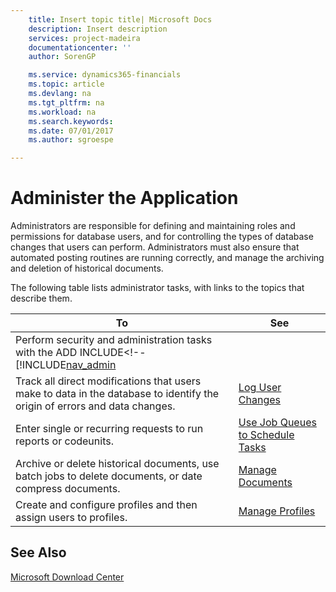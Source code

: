 ```yaml
---
    title: Insert topic title| Microsoft Docs
    description: Insert description
    services: project-madeira
    documentationcenter: ''
    author: SorenGP

    ms.service: dynamics365-financials
    ms.topic: article
    ms.devlang: na
    ms.tgt_pltfrm: na
    ms.workload: na
    ms.search.keywords:
    ms.date: 07/01/2017
    ms.author: sgroespe

---
```

# Administer the Application
Administrators are responsible for defining and maintaining roles and permissions for database users, and for controlling the types of database changes that users can perform. Administrators must also ensure that automated posting routines are running correctly, and manage the archiving and deletion of historical documents.  
  
 The following table lists administrator tasks, with links to the topics that describe them.  
  
|**To**|**See**|  
|------------|-------------|  
|Perform security and administration tasks with the ADD INCLUDE<!--[!INCLUDE[nav_admin](../../includes/administration-outside-of-the-clients.md)|  
|Track all direct modifications that users make to data in the database to identify the origin of errors and data changes.|[Log User Changes](../log-user-changes.md)|  
|Enter single or recurring requests to run reports or codeunits.|[Use Job Queues to Schedule Tasks](../use-job-queues-to-schedule-tasks.md)|  
|Archive or delete historical documents, use batch jobs to delete documents, or date compress documents.|[Manage Documents](../manage-documents.md)|  
|Create and configure profiles and then assign users to profiles.|[Manage Profiles](../manage-profiles.md)|  
  
## See Also  
 [Microsoft Download Center](http://go.microsoft.com/fwlink?LinkId=120944)